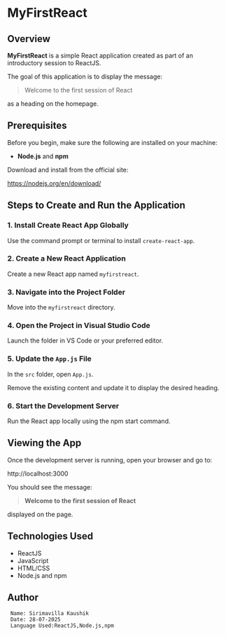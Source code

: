 # MyFirstReact

   ## Overview

   **MyFirstReact** is a simple React application created as part of an introductory session to ReactJS.  

   The goal of this application is to display the message:

   > Welcome to the first session of React

   as a heading on the homepage.

   ## Prerequisites

   Before you begin, make sure the following are installed on your machine:

   - **Node.js** and **npm**  
 
   Download and install from the official site:  
  
   https://nodejs.org/en/download/

   ##  Steps to Create and Run the Application

   ### 1. Install Create React App Globally

   Use the command prompt or terminal to install `create-react-app`.

   ### 2. Create a New React Application

   Create a new React app named `myfirstreact`.

   ### 3. Navigate into the Project Folder

   Move into the `myfirstreact` directory.

   ### 4. Open the Project in Visual Studio Code

   Launch the folder in VS Code or your preferred editor.

   ### 5. Update the `App.js` File

   In the `src` folder, open `App.js`.  

   Remove the existing content and update it to display the desired heading.

   ### 6. Start the Development Server

   Run the React app locally using the npm start command.

  ## Viewing the App

   Once the development server is running, open your browser and go to:

   http://localhost:3000

  You should see the message:

  > **Welcome to the first session of React**

  displayed on the page.

  ## Technologies Used

   - ReactJS
   - JavaScript 
   - HTML/CSS
   - Node.js and npm

  ## Author
     Name: Sirimavilla Kaushik
     Date: 28-07-2025
     Language Used:ReactJS,Node.js,npm
